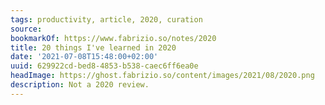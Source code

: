 ```yaml
---
tags: productivity, article, 2020, curation
source:
bookmarkOf: https://www.fabrizio.so/notes/2020
title: 20 things I've learned in 2020
date: '2021-07-08T15:48:00+02:00'
uuid: 629922cd-bed8-4853-b538-caec6ff6ea0e
headImage: https://ghost.fabrizio.so/content/images/2021/08/2020.png
description: Not a 2020 review.
---
```


